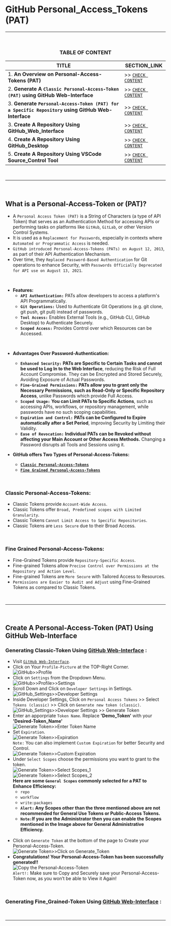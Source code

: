 # GitHub Personal_Access_Tokens (PAT)
---
<br>
<div align="center">
 
### TABLE OF CONTENT
 
| TITLE                                                                                                          | SECTION_LINK                                                                                  |
|----------------------------------------------------------------------------------------------------------------|-----------------------------------------------------------------------------------------------|
| 1.  **An Overview on Personal-Access-Tokens (PAT)**                                                            | >> [` CHECK CONTENT `](#what-is-a-personal-access-token-or-pat)                               |
| 2.  **Generate A `Classic Personal-Access-Token (PAT)` using GitHub Web-Interface**                            | >> [` CHECK CONTENT `](#generating-classic-token-using-github-web-interface-)                 |
| 3.  **Generate `Personal-Access-Token (PAT) for a Specific Repository` using GitHub Web-Interface**            | >> [` CHECK CONTENT `](#generating-fine_grained-token-using-github-web-interface-)            |
| 3.  **Create A Repository Using GitHub_Web_Interface**                                                         | >> [` CHECK CONTENT `](#repository-initialization--using-github_website--recommended)         |
| 4.  **Create A Repository Using GitHub_Desktop**                                                               | >> [` CHECK CONTENT `](#repository-initialization--using-github_desktop-)                     |
| 5.  **Create A Repository Using VSCode Source_Control Tool**                                                   | >> [` CHECK CONTENT `](#repository-initialization--using-vscode-source-control-)              |
</div>
<br>

---
<br>

## What is a Personal-Access-Token or (PAT)?
  - A `Personal Access Token (PAT)` is a String of Characters (a type of API Token) that serves as an Authentication Method for accessing APIs or performing tasks on platforms like `GitHub`, `GitLab`, or other Version Control Systems.
  - It is used as a `Replacement for Passwords`, especially in contexts where `Automated or Programmatic Access` is needed.
  - `GitHub introduced Personal-Access-Tokens (PATs) on August 12, 2013`, as part of their API Authentication Mechanism.
  - Over time, they `Replaced Password-Based Authentication` for Git operations to enhance Security, with `Passwords Officially Deprecated for API use on August 13, 2021`.
  <br>
  
  - **Features:**
    - **`API Authentication:`** PATs allow developers to access a platform's API Programmatically.
    - **`Git Operations:`** Used to Authenticate Git Operations (e.g. git clone, git push, git pull) instead of passwords.
    - **`Tool Access:`** Enables External Tools (e.g., GitHub CLI, GitHub Desktop) to Authenticate Securely.
    - **`Scoped Access:`** Provides Control over which Resources can be Accessed.
  <br>
  
  - **Advantages Over Password-Authentication:**
    - **`Enhanced Security:`** **PATs are Specific to Certain Tasks and cannot be used to Log In to the Web Interface**, reducing the Risk of Full Account Compromise. They can be Encrypted and Stored Securely, Avoiding Exposure of Actual Passwords.
    - **`Fine-Grained Permissions:`** **PATs allow you to grant only the Necessary Permissions, such as Read-Only or Specific Repository Access**, unlike Passwords which provide Full Access.
    - **`Scoped Usage:`** **You can Limit PATs to Specific Actions**, such as accessing APIs, workflows, or repository management, while passwords have no such scoping capabilities.
    - **`Expiration and Control:`** **PATs can be Configured to Expire automatically after a Set Period**, improving Security by Limiting their Validity.
    - **`Ease of Revocation:`** **Individual PATs can be Revoked without affecting your Main Account or Other Access Methods.** Changing a Password disrupts all Tools and Sessions using it.

  - **GitHub offers Two Types of Personal-Access-Tokens:**
    - [**`Classic Personal-Access-Tokens`**](#classic-personal-access-tokens)
    - [**`Fine Grained Personal-Access-Tokens`**](#fine-grained-personal-access-tokens)
<br>

### Classic Personal-Access-Tokens:
  - Classic Tokens provide `Account-Wide Access`.
  - Classic Tokens offer `Broad, Predefined scopes with Limited Granularity`.
  - Classic Tokens `Cannot Limit Access to Specific Repositories`.
  - Classic Tokens are `Less Secure` due to their Broad Access.
<br>

### Fine Grained Personal-Access-Tokens:
  - Fine-Grained Tokens provide `Repository-Specific Access`.
  - Fine-grained Tokens allow `Precise Control over Permissions at the Repository and Action Level`.
  - Fine-grained Tokens are `More Secure` with Tailored Access to Resources.
  - `Permissions are Easier to Audit and Adjust` using Fine-Grained Tokens as compared to Classic Tokens. 
<br>

---
<br>

## Create A Personal-Access-Token (PAT) Using GitHub Web-Interface
### Generating Classic-Token Using [GitHub Web-Interface](https://github.com/) :
  - Visit [`GitHub Web-Interface`](https://github.com/).
  - Click on Your `Profile-Picture` at the TOP-Right Corner.<br>
    ![GitHub>>Profile](https://github.com/user-attachments/assets/57ba16d4-2286-45a1-9d53-4a223377bbe9)
    <br>
  - Click on `Settings` from the Dropdown Menu.<br>
    ![GitHub>>Profile>>Settings](https://github.com/user-attachments/assets/e60f269c-8c02-474f-aedc-dc1581f6753c)
    <br>
  - Scroll Down and Click on `Developer Settings` in Settings.<br>
    ![GitHub_Settings>>Developer Settings](https://github.com/user-attachments/assets/2aca4a9d-ef6d-4cb2-b627-2ee2a441e02f)
    <br>
  - Inside Developer Settings, Click on `Personal Access Tokens` >> Select `Tokens (classic)` >> Click on `Generate new token (classic)`.<br>
    ![GitHub_Settings>>Developer Settings >> Generate Token](https://github.com/user-attachments/assets/09e38ff2-b223-4e78-a786-2a6a58f6982b)
    <br>
  - Enter an apporpriate `Token Name`. Replace **'Demo_Token'** with your **'Desired-Token_Name'**<br>
    ![Generate Token>>Enter Token Name](https://github.com/user-attachments/assets/b35e45f6-bcab-4f22-b45c-5d220c374e75)
    <br>
  - Set `Expiration`.<br>
    ![Generate Token>>Expiration](https://github.com/user-attachments/assets/21827c5f-a5cb-4446-80a2-8f04ccfdec06)
    <br>
    `Note:` You can also implement `Custom Expiration` for better Security and Control.<br>
    ![Generate Token>>Custom Expiration](https://github.com/user-attachments/assets/20d2ac36-b579-457d-be6b-562dd1e510dc)
    <br>
  - Under `Select Scopes` choose the permissions you want to grant to the token.<br>
    ![Generate Token>>Select Scopes_1](https://github.com/user-attachments/assets/7ae20ab8-1709-4f47-9df3-afad2eef295c)
    <br>
    ![Generate Token>>Select Scopes_2](https://github.com/user-attachments/assets/aec8d8ca-a996-4b26-bc3f-46d9eca3800e)
    <br>
    **Here are some `General Scopes` commonly selected for a PAT to Enhance Efficiency:**
    - `repo`
    - `workflow`
    - `write:packages`
    - **`Alert:` Any Scopes other than the three mentioned above are not recommended for General Use Tokens or Public-Access Tokens.**
    - **`Note:`If you are the Administrator then you can enable the Scopes mentioned in the Image above for General Administrative Efficiency.**
    <br>
  - Click on `Generate Token` at the bottom of the page to Create your Personal-Access-Token.<br>
    ![Generate Token>>Click on Generate_Token](https://github.com/user-attachments/assets/491d6f18-68cb-4171-8f94-016f43f77b93)
    <br>
  - **Congratulations! Your Personal-Access-Token has been successfully generated!!**<br>
    ![Copy the Personal-Access-Token](https://github.com/user-attachments/assets/98324cb9-9ef6-4aa9-b4e2-153bfad9c805)
    <br>
    `Alert!:` Make sure to Copy and Securely save your Personal-Access-Token now, as you won’t be able to View it Again!
<br>

### Generating Fine_Grained-Token Using [GitHub Web-Interface](https://github.com/) :

<br>

---
<br>
